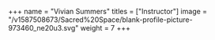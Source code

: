 +++
name = "Vivian Summers"
titles = ["Instructor"]
image = "/v1587508673/Sacred%20Space/blank-profile-picture-973460_ne20u3.svg"
weight = 7
+++